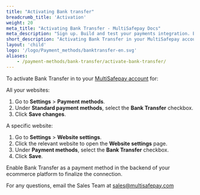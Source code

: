```yaml
---
title: "Activating Bank transfer"
breadcrumb_title: 'Activation'
weight: 20
meta_title: "Activating Bank Transfer - MultiSafepay Docs"
meta_description: "Sign up. Build and test your payments integration. Explore our products and services. Use our API Reference, SDKs, and wrappers. Get support."
short_description: "Activating Bank Transfer in your MultiSafepay account and backend"
layout: 'child'
logo: '/logo/Payment_methods/banktransfer-en.svg'
aliases: 
    - /payment-methods/bank-transfer/activate-bank-transfer/
---
```


To activate Bank Transfer in to your [MultiSafepay account](https://merchant.multisafepay.com) for:

All your websites:

1. Go to **Settings** > **Payment methods**.
2. Under **Standard payment methods**, select the **Bank Transfer** checkbox.
3. Click **Save changes**.

A specific website:

1. Go to **Settings** > **Website settings**.
2. Click the relevant website to open the **Website settings** page.
3. Under **Payment methods**, select the **Bank Transfer** checkbox.
4. Click **Save**.

Enable Bank Transfer as a payment method in the backend of your ecommerce platform to finalize the connection.

For any questions, email the Sales Team at <sales@multisafepay.com>

